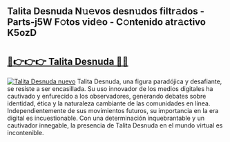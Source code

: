 ## Talita Desnuda N𝚞𝚎vos desn𝚞dos filtr𝚊dos - Parts-j5W F𝚘tos vid𝚎o - C𝚘ntenido atr𝚊ctivo K5ozD

# <h2><a href="http://mbb0u2h.tromn.icu/?c=Talita+Desnuda">🔗👉👉👉 Talita Desnuda 🔗🔗</a></h2>

[![Talita Desnuda nuevo](https://i.imgur.com/pEAQMta.gif)](http://mbb0u2h.tromn.icu/?c=Talita+Desnuda)
Talita Desnuda, una figura paradójica y desafiante, se resiste a ser encasillada. Su uso innovador de los medios digitales ha cautivado y enfurecido a los observadores, generando debates sobre identidad, ética y la naturaleza cambiante de las comunidades en línea. Independientemente de sus movimientos futuros, su importancia en la era digital es incuestionable. Con una determinación inquebrantable y un cautivador innegable, la presencia de Talita Desnuda en el mundo virtual es incontenible.
